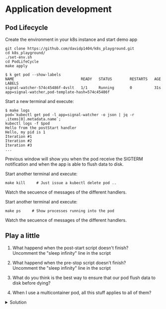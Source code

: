 # Application development
## Pod Lifecycle

Create the environment in your k8s instance and start demo app
```
git clone https://github.com/davidp1404/k8s_playground.git
cd k8s_playground/
./set-env.sh
cd PodLifeCycle
make apply

$ k get pod --show-labels 
NAME                              READY   STATUS        RESTARTS   AGE   LABELS
signal-watcher-574c45486f-4vslt   1/1     Running       0          31s   app=signal-watcher,pod-template-hash=574c45486f
```
Start a new terminal and execute:
```
$ make logs
pod=`kubectl get pod -l app=signal-watcher -o json | jq -r .items[0].metadata.name`;
kubectl logs -f $pod
Hello from the postStart handler
Hello, my pid is 1
Iteration #1
Iteration #2
Iteration #3
...
```
Previous window will show you when the pod receive the SIGTERM notification and when the app is able to flush data to disk.

Start another terminal and execute:
```
make kill     # Just issue a kubectl delete pod ..
```
Watch the secuence of messages of the different handlers.

Start another terminal and execute:
```
make ps     # Show processes running into the pod
```
Watch the secuence of messages of the different handlers.

## Play a little

1. What happend when the post-start script doesn't finish?    
Uncomment the "sleep infinity" line in the script

2. What happend when the pre-stop script doesn't finish?    
Uncomment the "sleep infinity" line in the script

3. What do you think is the best way to ensure that our pod flush data to disk before dying?

4. When I use a multicontainer pod, all this stuff applies to all of them?


<details close>
<summary> Solution</summary>
<br>

## Key points to highlight:
- If you don't set the readiness probe, the kubelet assumes that the app is ready to receive traffic as soon as the container starts.
- If the container takes 10 secons to start, all the requests to it will fail for those 10 seconds. 
- If the application reaches an unrecoverable error, you should let it crash quickly. A common best-practice if is to implement a full health check in your app returning an error code that tells k8s (kubelet) the container/pod is dead. If your app is vulnerable to deadlocks implements watchdog functions.
- Readiness probes delay setting conditions conditions to insertion of the pod in the service (endpoints join the pieces), but does nothing after it is added.
- Liveness probles monitor and restart pods along all its live.
- You must understand the [pod lifecycle](https://kubernetes.io/docs/concepts/workloads/pods/pod-lifecycle/) to tune properly your app for minimal downtime. There are not single value definition that fits all cases.